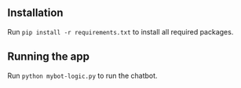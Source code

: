 ## Installation

Run `pip install -r requirements.txt` to install all required packages.


## Running the app

Run `python mybot-logic.py` to run the chatbot.